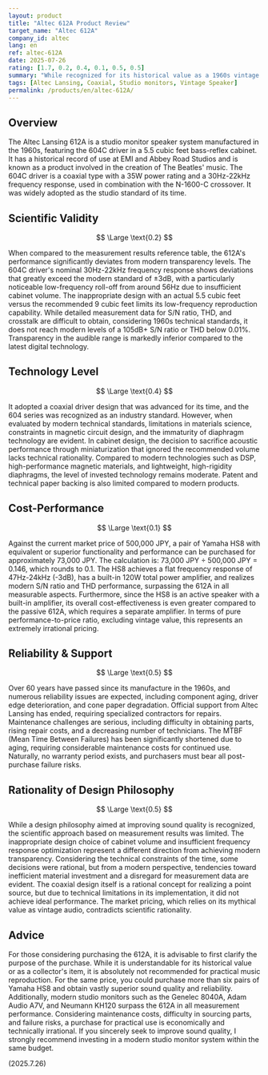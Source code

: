 ```yaml
---
layout: product
title: "Altec 612A Product Review"
target_name: "Altec 612A"
company_id: altec
lang: en
ref: altec-612A
date: 2025-07-26
rating: [1.7, 0.2, 0.4, 0.1, 0.5, 0.5]
summary: "While recognized for its historical value as a 1960s vintage studio monitor, this product shows significantly inferior performance by modern transparency standards and is problematic due to its extremely high selling price."
tags: [Altec Lansing, Coaxial, Studio monitors, Vintage Speaker]
permalink: /products/en/altec-612A/
---
```

## Overview

The Altec Lansing 612A is a studio monitor speaker system manufactured in the 1960s, featuring the 604C driver in a 5.5 cubic feet bass-reflex cabinet. It has a historical record of use at EMI and Abbey Road Studios and is known as a product involved in the creation of The Beatles' music. The 604C driver is a coaxial type with a 35W power rating and a 30Hz-22kHz frequency response, used in combination with the N-1600-C crossover. It was widely adopted as the studio standard of its time.

## Scientific Validity

$$ \Large \text{0.2} $$

When compared to the measurement results reference table, the 612A's performance significantly deviates from modern transparency levels. The 604C driver's nominal 30Hz-22kHz frequency response shows deviations that greatly exceed the modern standard of ±3dB, with a particularly noticeable low-frequency roll-off from around 56Hz due to insufficient cabinet volume. The inappropriate design with an actual 5.5 cubic feet versus the recommended 9 cubic feet limits its low-frequency reproduction capability. While detailed measurement data for S/N ratio, THD, and crosstalk are difficult to obtain, considering 1960s technical standards, it does not reach modern levels of a 105dB+ S/N ratio or THD below 0.01%. Transparency in the audible range is markedly inferior compared to the latest digital technology.

## Technology Level

$$ \Large \text{0.4} $$

It adopted a coaxial driver design that was advanced for its time, and the 604 series was recognized as an industry standard. However, when evaluated by modern technical standards, limitations in materials science, constraints in magnetic circuit design, and the immaturity of diaphragm technology are evident. In cabinet design, the decision to sacrifice acoustic performance through miniaturization that ignored the recommended volume lacks technical rationality. Compared to modern technologies such as DSP, high-performance magnetic materials, and lightweight, high-rigidity diaphragms, the level of invested technology remains moderate. Patent and technical paper backing is also limited compared to modern products.

## Cost-Performance

$$ \Large \text{0.1} $$

Against the current market price of 500,000 JPY, a pair of Yamaha HS8 with equivalent or superior functionality and performance can be purchased for approximately 73,000 JPY. The calculation is: 73,000 JPY ÷ 500,000 JPY = 0.146, which rounds to 0.1. The HS8 achieves a flat frequency response of 47Hz-24kHz (-3dB), has a built-in 120W total power amplifier, and realizes modern S/N ratio and THD performance, surpassing the 612A in all measurable aspects. Furthermore, since the HS8 is an active speaker with a built-in amplifier, its overall cost-effectiveness is even greater compared to the passive 612A, which requires a separate amplifier. In terms of pure performance-to-price ratio, excluding vintage value, this represents an extremely irrational pricing.

## Reliability & Support

$$ \Large \text{0.5} $$

Over 60 years have passed since its manufacture in the 1960s, and numerous reliability issues are expected, including component aging, driver edge deterioration, and cone paper degradation. Official support from Altec Lansing has ended, requiring specialized contractors for repairs. Maintenance challenges are serious, including difficulty in obtaining parts, rising repair costs, and a decreasing number of technicians. The MTBF (Mean Time Between Failures) has been significantly shortened due to aging, requiring considerable maintenance costs for continued use. Naturally, no warranty period exists, and purchasers must bear all post-purchase failure risks.

## Rationality of Design Philosophy

$$ \Large \text{0.5} $$

While a design philosophy aimed at improving sound quality is recognized, the scientific approach based on measurement results was limited. The inappropriate design choice of cabinet volume and insufficient frequency response optimization represent a different direction from achieving modern transparency. Considering the technical constraints of the time, some decisions were rational, but from a modern perspective, tendencies toward inefficient material investment and a disregard for measurement data are evident. The coaxial design itself is a rational concept for realizing a point source, but due to technical limitations in its implementation, it did not achieve ideal performance. The market pricing, which relies on its mythical value as vintage audio, contradicts scientific rationality.

## Advice

For those considering purchasing the 612A, it is advisable to first clarify the purpose of the purchase. While it is understandable for its historical value or as a collector's item, it is absolutely not recommended for practical music reproduction. For the same price, you could purchase more than six pairs of Yamaha HS8 and obtain vastly superior sound quality and reliability. Additionally, modern studio monitors such as the Genelec 8040A, Adam Audio A7V, and Neumann KH120 surpass the 612A in all measurement performance. Considering maintenance costs, difficulty in sourcing parts, and failure risks, a purchase for practical use is economically and technically irrational. If you sincerely seek to improve sound quality, I strongly recommend investing in a modern studio monitor system within the same budget.

(2025.7.26)
